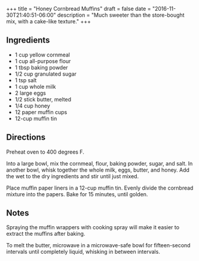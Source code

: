 +++
title = "Honey Cornbread Muffins"
draft = false
date = "2016-11-30T21:40:51-06:00"
description = "Much sweeter than the store-bought mix, with a cake-like texture."
+++

<!--more-->

## Ingredients

* 1 cup yellow cornmeal
* 1 cup all-purpose flour
* 1 tbsp baking powder
* 1/2 cup granulated sugar
* 1 tsp salt
* 1 cup whole milk
* 2 large eggs
* 1/2 stick butter, melted
* 1/4 cup honey
* 12 paper muffin cups
* 12-cup muffin tin

## Directions

Preheat oven to 400 degrees F.

Into a large bowl, mix the cornmeal, flour, baking powder, sugar, and salt.
In another bowl, whisk together the whole milk, eggs, butter, and honey.
Add the wet to the dry ingredients and stir until just mixed.

Place muffin paper liners in a 12-cup muffin tin.
Evenly divide the cornbread mixture into the papers.
Bake for 15 minutes, until golden.

## Notes

Spraying the muffin wrappers with cooking spray will make it easier to extract the muffins after baking.

To melt the butter, microwave in a microwave-safe bowl for fifteen-second intervals until completely liquid, whisking in between intervals.
